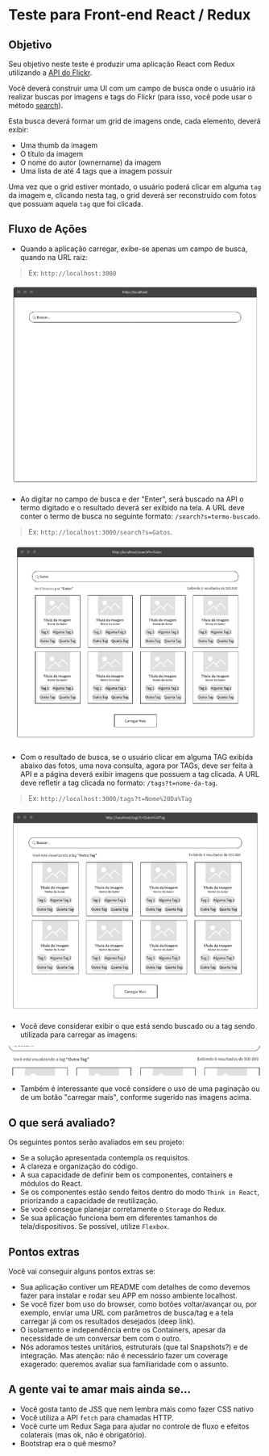 # Teste para Front-end React / Redux

## Objetivo

Seu objetivo neste teste é produzir uma aplicação React com Redux utilizando a [API do Flickr](https://www.flickr.com/services/api/).

Você deverá construir uma UI com um campo de busca onde o usuário irá realizar buscas por imagens e tags do Flickr (para isso, você pode usar o método [search](https://www.flickr.com/services/api/flickr.photos.search.html)).

Esta busca deverá formar um grid de imagens onde, cada elemento, deverá exibir:

- Uma thumb da imagem
- O título da imagem
- O nome do autor (ownername) da imagem
- Uma lista de até 4 tags que a imagem possuir

Uma vez que o grid estiver montado, o usuário poderá clicar em alguma `tag` da imagem e, clicando nesta tag, o grid deverá ser reconstruído com fotos que possuam aquela `tag` que foi clicada.

## Fluxo de Ações

- Quando a aplicação carregar, exibe-se apenas um campo de busca, quando na URL raiz:

> Ex: `http://localhost:3000`

![Home](./assets/home.png)

- Ao digitar no campo de busca e der "Enter", será buscado na API o termo digitado e o resultado deverá ser exibido na tela. A URL deve conter o termo de busca no seguinte formato: `/search?s=termo-buscado`.

> Ex: `http://localhost:3000/search?s=Gatos`.

![Home](./assets/text-search.png)

- Com o resultado de busca, se o usuário clicar em alguma TAG exibida abaixo das fotos, uma nova consulta, agora por TAGs, deve ser feita à API e a página deverá exibir imagens que possuem a tag clicada. A URL deve refletir a tag clicada no formato: `/tags?t=nome-da-tag`.

> Ex: `http://localhost:3000/tags?t=Nome%20Da%Tag`

![Home](./assets/tag-search.png)

- Você deve considerar exibir o que está sendo buscado ou a tag sendo utilizada para carregar as imagens:

![Infos Busca](./assets/info-search-results.png)

- Também é interessante que você considere o uso de uma paginação ou de um botão "carregar mais", conforme sugerido nas imagens acima.

## O que será avaliado?

Os seguintes pontos serão avaliados em seu projeto:

- Se a solução apresentada contempla os requisitos.
- A clareza e organização do código.
- A sua capacidade de definir bem os componentes, containers e módulos do React.
- Se os componentes estão sendo feitos dentro do modo `Think in React`, priorizando a capacidade de reutilização.
- Se você consegue planejar corretamente o `Storage` do Redux.
- Se sua aplicação funciona bem em diferentes tamanhos de tela/dispositivos. Se possível, utilize `Flexbox`.

## Pontos extras

Você vai conseguir alguns pontos extras se:

- Sua aplicação contiver um README com detalhes de como devemos fazer para instalar e rodar seu APP em nosso ambiente localhost.
- Se você fizer bom uso do browser, como botões voltar/avançar ou, por exemplo, enviar uma URL com parâmetros de busca/tag e a tela carregar já com os resultados desejados (deep link).
- O isolamento e independência entre os Containers, apesar da necessidade de um conversar bem com o outro.
- Nós adoramos testes unitários, estruturais (que tal Snapshots?) e de integração. Mas atenção: não é necessário fazer um coverage exagerado: queremos avaliar sua familiaridade com o assunto.

## A gente vai te amar mais ainda se...

- Você gosta tanto de JSS que nem lembra mais como fazer CSS nativo
- Você utiliza a API `fetch` para chamadas HTTP.
- Você curte um Redux Saga para ajudar no controle de fluxo e efeitos colaterais (mas ok, não é obrigatório).
- Bootstrap era o quê mesmo?
